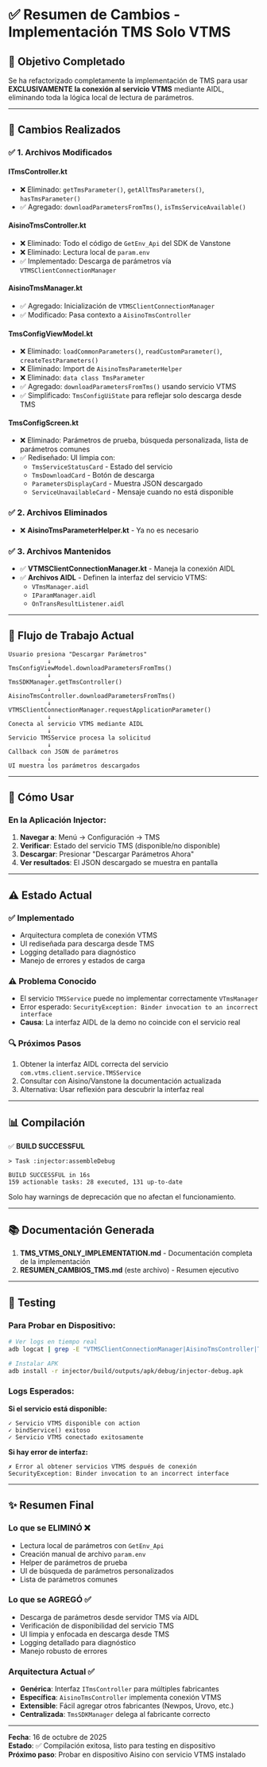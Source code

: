 # ✅ Resumen de Cambios - Implementación TMS Solo VTMS

## 🎯 Objetivo Completado

Se ha refactorizado completamente la implementación de TMS para usar **EXCLUSIVAMENTE la conexión al servicio VTMS** mediante AIDL, eliminando toda la lógica local de lectura de parámetros.

---

## 📝 Cambios Realizados

### ✅ 1. Archivos Modificados

#### **ITmsController.kt**
- ❌ Eliminado: `getTmsParameter()`, `getAllTmsParameters()`, `hasTmsParameter()`
- ✅ Agregado: `downloadParametersFromTms()`, `isTmsServiceAvailable()`

#### **AisinoTmsController.kt** 
- ❌ Eliminado: Todo el código de `GetEnv_Api` del SDK de Vanstone
- ❌ Eliminado: Lectura local de `param.env`
- ✅ Implementado: Descarga de parámetros vía `VTMSClientConnectionManager`

#### **AisinoTmsManager.kt**
- ✅ Agregado: Inicialización de `VTMSClientConnectionManager`
- ✅ Modificado: Pasa contexto a `AisinoTmsController`

#### **TmsConfigViewModel.kt**
- ❌ Eliminado: `loadCommonParameters()`, `readCustomParameter()`, `createTestParameters()`
- ❌ Eliminado: Import de `AisinoTmsParameterHelper`
- ❌ Eliminado: `data class TmsParameter`
- ✅ Agregado: `downloadParametersFromTms()` usando servicio VTMS
- ✅ Simplificado: `TmsConfigUiState` para reflejar solo descarga desde TMS

#### **TmsConfigScreen.kt**
- ❌ Eliminado: Parámetros de prueba, búsqueda personalizada, lista de parámetros comunes
- ✅ Rediseñado: UI limpia con:
  - `TmsServiceStatusCard` - Estado del servicio
  - `TmsDownloadCard` - Botón de descarga
  - `ParametersDisplayCard` - Muestra JSON descargado
  - `ServiceUnavailableCard` - Mensaje cuando no está disponible

### ✅ 2. Archivos Eliminados

- ❌ **AisinoTmsParameterHelper.kt** - Ya no es necesario

### ✅ 3. Archivos Mantenidos

- ✅ **VTMSClientConnectionManager.kt** - Maneja la conexión AIDL
- ✅ **Archivos AIDL** - Definen la interfaz del servicio VTMS:
  - `VTmsManager.aidl`
  - `IParamManager.aidl`
  - `OnTransResultListener.aidl`

---

## 🔄 Flujo de Trabajo Actual

```
Usuario presiona "Descargar Parámetros"
           ↓
TmsConfigViewModel.downloadParametersFromTms()
           ↓
TmsSDKManager.getTmsController()
           ↓
AisinoTmsController.downloadParametersFromTms()
           ↓
VTMSClientConnectionManager.requestApplicationParameter()
           ↓
Conecta al servicio VTMS mediante AIDL
           ↓
Servicio TMSService procesa la solicitud
           ↓
Callback con JSON de parámetros
           ↓
UI muestra los parámetros descargados
```

---

## 🚀 Cómo Usar

### En la Aplicación Injector:

1. **Navegar a**: Menú → Configuración → TMS
2. **Verificar**: Estado del servicio TMS (disponible/no disponible)
3. **Descargar**: Presionar "Descargar Parámetros Ahora"
4. **Ver resultados**: El JSON descargado se muestra en pantalla

---

## ⚠️ Estado Actual

### ✅ Implementado
- Arquitectura completa de conexión VTMS
- UI rediseñada para descarga desde TMS
- Logging detallado para diagnóstico
- Manejo de errores y estados de carga

### ⚠️ Problema Conocido
- El servicio `TMSService` puede no implementar correctamente `VTmsManager`
- Error esperado: `SecurityException: Binder invocation to an incorrect interface`
- **Causa**: La interfaz AIDL de la demo no coincide con el servicio real

### 🔍 Próximos Pasos
1. Obtener la interfaz AIDL correcta del servicio `com.vtms.client.service.TMSService`
2. Consultar con Aisino/Vanstone la documentación actualizada
3. Alternativa: Usar reflexión para descubrir la interfaz real

---

## 📊 Compilación

✅ **BUILD SUCCESSFUL**

```
> Task :injector:assembleDebug

BUILD SUCCESSFUL in 16s
159 actionable tasks: 28 executed, 131 up-to-date
```

Solo hay warnings de deprecación que no afectan el funcionamiento.

---

## 📚 Documentación Generada

1. **TMS_VTMS_ONLY_IMPLEMENTATION.md** - Documentación completa de la implementación
2. **RESUMEN_CAMBIOS_TMS.md** (este archivo) - Resumen ejecutivo

---

## 🧪 Testing

### Para Probar en Dispositivo:

```bash
# Ver logs en tiempo real
adb logcat | grep -E "VTMSClientConnectionManager|AisinoTmsController|TmsConfigViewModel"

# Instalar APK
adb install -r injector/build/outputs/apk/debug/injector-debug.apk
```

### Logs Esperados:

**Si el servicio está disponible:**
```
✓ Servicio VTMS disponible con action
✓ bindService() exitoso  
✓ Servicio VTMS conectado exitosamente
```

**Si hay error de interfaz:**
```
✗ Error al obtener servicios VTMS después de conexión
SecurityException: Binder invocation to an incorrect interface
```

---

## ✨ Resumen Final

### Lo que se ELIMINÓ ❌
- Lectura local de parámetros con `GetEnv_Api`
- Creación manual de archivo `param.env`
- Helper de parámetros de prueba
- UI de búsqueda de parámetros personalizados
- Lista de parámetros comunes

### Lo que se AGREGÓ ✅
- Descarga de parámetros desde servidor TMS vía AIDL
- Verificación de disponibilidad del servicio TMS
- UI limpia y enfocada en descarga desde TMS
- Logging detallado para diagnóstico
- Manejo robusto de errores

### Arquitectura Actual ✅
- **Genérica**: Interfaz `ITmsController` para múltiples fabricantes
- **Específica**: `AisinoTmsController` implementa conexión VTMS
- **Extensible**: Fácil agregar otros fabricantes (Newpos, Urovo, etc.)
- **Centralizada**: `TmsSDKManager` delega al fabricante correcto

---

**Fecha**: 16 de octubre de 2025  
**Estado**: ✅ Compilación exitosa, listo para testing en dispositivo  
**Próximo paso**: Probar en dispositivo Aisino con servicio VTMS instalado

